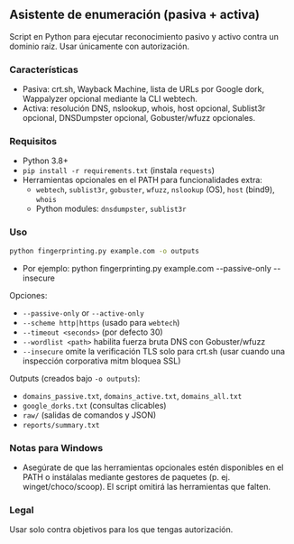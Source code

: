 ## Asistente de enumeración (pasiva + activa)

Script en Python para ejecutar reconocimiento pasivo y activo contra un dominio raíz. Usar únicamente con autorización.

### Características
- Pasiva: crt.sh, Wayback Machine, lista de URLs por Google dork, Wappalyzer opcional mediante la CLI webtech.
- Activa: resolución DNS, nslookup, whois, host opcional, Sublist3r opcional, DNSDumpster opcional, Gobuster/wfuzz opcionales.

### Requisitos
- Python 3.8+
- `pip install -r requirements.txt` (instala `requests`)
- Herramientas opcionales en el PATH para funcionalidades extra:
  - `webtech`, `sublist3r`, `gobuster`, `wfuzz`, `nslookup` (OS), `host` (bind9), `whois`
  - Python modules: `dnsdumpster`, `sublist3r`

### Uso
```bash
python fingerprinting.py example.com -o outputs
```
- Por ejemplo: python fingerprinting.py example.com --passive-only --insecure

Opciones:
- `--passive-only` or `--active-only`
- `--scheme http|https` (usado para `webtech`)
- `--timeout <seconds>` (por defecto 30)
- `--wordlist <path>` habilita fuerza bruta DNS con Gobuster/wfuzz
- `--insecure` omite la verificación TLS solo para crt.sh (usar cuando una inspección corporativa mitm bloquea SSL)

Outputs (creados bajo `-o outputs`):
- `domains_passive.txt`, `domains_active.txt`, `domains_all.txt`
- `google_dorks.txt` (consultas clicables)
- `raw/` (salidas de comandos y JSON)
- `reports/summary.txt`

### Notas para Windows
- Asegúrate de que las herramientas opcionales estén disponibles en el PATH o instálalas mediante gestores de paquetes (p. ej. winget/choco/scoop). El script omitirá las herramientas que falten.

### Legal
Usar solo contra objetivos para los que tengas autorización.